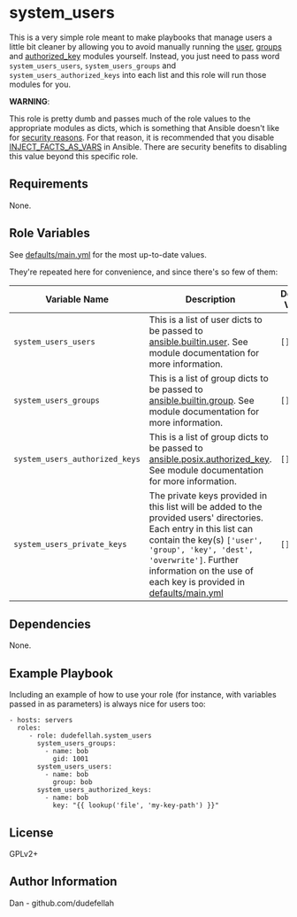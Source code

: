 system_users
=========

This is a very simple role meant to make playbooks that manage users a little
bit cleaner by allowing you to avoid manually running the
[user](https://docs.ansible.com/ansible/latest/collections/ansible/builtin/user_module.html),
[groups](https://docs.ansible.com/ansible/latest/collections/ansible/builtin/group_module.html)
and [authorized_key](https://docs.ansible.com/ansible/latest/collections/ansible/posix/authorized_key_module.html)
modules yourself. Instead, you just need to pass word `system_users_users`,
`system_users_groups` and `system_users_authorized_keys` into each list
and this role will run those modules for you.

**WARNING**:

This role is pretty dumb and passes much of the role values to the appropriate
modules as dicts, which is something that Ansible doesn't like for
[security reasons](https://docs.ansible.com/ansible/devel/reference_appendices/faq.html#argsplat-unsafe).
For that reason, it is recommended that you disable
[INJECT_FACTS_AS_VARS](https://docs.ansible.com/ansible/devel/reference_appendices/config.html#inject-facts-as-vars)
in Ansible. There are security benefits to disabling this value beyond this
specific role.

Requirements
------------

None.

Role Variables
--------------

See [defaults/main.yml](defaults/main.yml) for the most up-to-date values.

They're repeated here for convenience, and since there's so few of them:

|Variable Name      |Description|Default Value|
|-------------------|-----------|-------------|
|`system_users_users`|This is a list of user dicts to be passed to [ansible.builtin.user](https://docs.ansible.com/ansible/latest/collections/ansible/builtin/user_module.html). See module documentation for more information. | `[]` |
|`system_users_groups`|This is a list of group dicts to be passed to [ansible.builtin.group](https://docs.ansible.com/ansible/latest/collections/ansible/builtin/group_module.html). See module documentation for more information. | `[]` |
|`system_users_authorized_keys`|This is a list of group dicts to be passed to [ansible.posix.authorized_key](https://docs.ansible.com/ansible/latest/collections/ansible/posix/authorized_key_module.html). See module documentation for more information. | `[]` |
|`system_users_private_keys`|The private keys provided in this list will be added to the provided users' directories. Each entry in this list can contain the key(s) `['user', 'group', 'key', 'dest', 'overwrite']`. Further information on the use of each key is provided in [defaults/main.yml](defaults/main.yml) | `[]` |

Dependencies
------------

None.

Example Playbook
----------------

Including an example of how to use your role (for instance, with variables passed in as parameters) is always nice for users too:

    - hosts: servers
      roles:
         - role: dudefellah.system_users
           system_users_groups:
             - name: bob
               gid: 1001
           system_users_users:
             - name: bob
               group: bob
           system_users_authorized_keys:
             - name: bob
               key: "{{ lookup('file', 'my-key-path') }}"

License
-------

GPLv2+

Author Information
------------------

Dan - github.com/dudefellah
